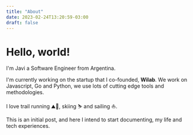 ```yaml
---
title: "About"
date: 2023-02-24T13:20:59-03:00
draft: false
---
```


# Hello, world!

I'm Javi a Software Engineer from Argentina.

I'm currently working on the startup that I co-founded, **Wilab**. We work on Javascript, Go and Python, we use lots of cutting edge tools and methodologies.

I love trail running ⛰️🏃, skiing ⛷️ and sailing ⛵.

This is an initial post, and here I intend to start documenting, my life and tech experiences.
